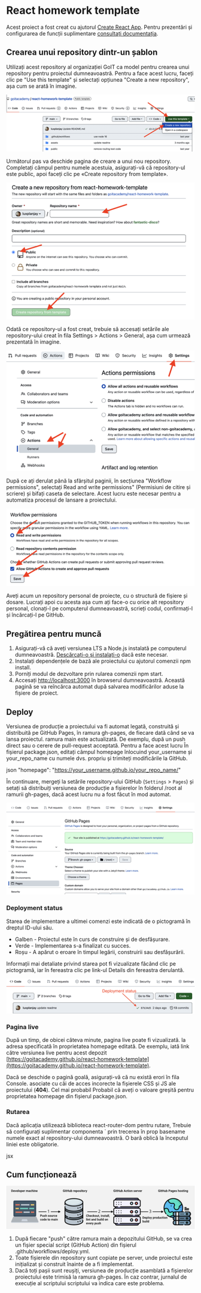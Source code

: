 # React homework template

Acest proiect a fost creat cu ajutorul
[Create React App](https://github.com/facebook/create-react-app). Pentru prezentări
și configurarea de funcții suplimentare
[consultați documentația](https://facebook.github.io/create-react-app/docs/getting-started).

## Crearea unui repository dintr-un șablon

Utilizați acest repository al organizației GoIT ca model pentru crearea unui repository
pentru proiectul dumneavoastră. Pentru a face acest lucru, faceți clic pe "Use this template" și selectați opțiunea
"Create a new repository", așa cum se arată în imagine.

![Creating repo from a template step 1](./assets/template-step-1.png)

Următorul pas va deschide pagina de creare a unui nou repository. Completați câmpul
pentru numele acestuia, asigurați-vă că repository-ul este public, apoi faceți clic pe
«Create repository from template».

![Creating repo from a template step 2](./assets/template-step-2.png)

Odată ce repository-ul a fost creat, trebuie să accesați setările
ale repository-ului creat în fila Settings > Actions > General, așa cum urmează
prezentată în imagine.

![Settings GitHub Actions permissions step 1](./assets/gh-actions-perm-1.png)

După ce ați derulat până la sfârșitul paginii, în secțiunea "Workflow permissions", selectați
Read and write permissions" (Permisiuni de citire și scriere) și bifați caseta de selectare. Acest lucru
este necesar pentru a automatiza procesul de lansare a proiectului.

![Settings GitHub Actions permissions step 2](./assets/gh-actions-perm-2.png)

Aveți acum un repository personal de proiecte, cu o structură de fișiere și dosare.
Lucrați apoi cu acesta așa cum ați face-o cu orice alt repository personal,
clonați-l pe computerul dumneavoastră, scrieți codul, confirmați-l și încărcați-l pe
GitHub.

## Pregătirea pentru muncă

1. Asigurați-vă că aveți versiunea LTS a Node.js instalată pe computerul dumneavoastră.
   [Descărcați-o și instalați-o](https://nodejs.org/en/) dacă este necesar.
2. Instalați dependențele de bază ale proiectului cu ajutorul comenzii npm install.
3. Porniți modul de dezvoltare prin rularea comenzii npm start.
4. Accesați [http://localhost:3000](http://localhost:3000) în browserul dumneavoastră.
   Această pagină se va reîncărca automat după salvarea modificărilor aduse la
   fișiere de proiect.

## Deploy

Versiunea de producție a proiectului va fi automat legată, construită și
distribuită pe GitHub Pages, în ramura gh-pages, de fiecare dată când se va lansa proiectul.
ramura main este actualizată. De exemplu, după un push direct sau o cerere de pull-request acceptată. Pentru a face acest lucru
În fișierul package.json, editați câmpul homepage înlocuind
your_username și your_repo_name cu numele dvs. propriu și trimiteți modificările la GitHub.

json
"homepage": "https://your_username.github.io/your_repo_name/"


În continuare, mergeți la setările repository-ului GitHub (`Settings` > `Pages`) și
setați să distribuiți versiunea de producție a fișierelor în folderul /root al ramurii gh-pages, dacă
acest lucru nu a fost făcut în mod automat.

![GitHub Pages settings](./assets/repo-settings.png)

### Deployment status

Starea de implementare a ultimei comenzi este indicată de o pictogramă în dreptul ID-ului său.

- Galben - Proiectul este în curs de construire și de desfășurare.
- Verde - Implementarea s-a finalizat cu succes.
- Roșu - A apărut o eroare în timpul legării, construirii sau desfășurării.

Informații mai detaliate privind starea pot fi vizualizate făcând clic pe pictogramă, iar în fereastra
clic pe link-ul Details din fereastra derulantă.

![Deployment status](./assets/deploy-status.png)

### Pagina live

După un timp, de obicei câteva minute, pagina live poate fi vizualizată.
la adresa specificată în proprietatea homepage editată. De exemplu, iată
link către versiunea live pentru acest depozit
[https://goitacademy.github.io/react-homework-template](https://goitacademy.github.io/react-homework-template).

Dacă se deschide o pagină goală, asigurați-vă că nu există erori în fila Console.
asociate cu căi de acces incorecte la fișierele CSS și JS ale proiectului (**404**). Cel mai probabil
Probabil că aveți o valoare greșită pentru proprietatea homepage din fișierul package.json.

### Rutarea

Dacă aplicația utilizează biblioteca react-router-dom pentru rutare,
Trebuie să configurați suplimentar componenta <BrowserRouter>` prin trecerea în prop
basename numele exact al repository-ului dumneavoastră. O bară oblică la începutul liniei este obligatorie.

jsx
<BrowserRouter basename="/your_repo_name">
  <App />
</BrowserRouter>


## Cum funcționează

![How it works](./assets/how-it-works.png)

1. După fiecare "push" către ramura main a depozitului GitHub, se va crea un fișier special
   script (GitHub Action) din fișierul .github/workflows/deploy.yml.
2. Toate fișierele din repository sunt copiate pe server, unde proiectul este inițializat și construit înainte de a fi implementat.
3. Dacă toți pașii sunt reușiți, versiunea de producție asamblată a fișierelor proiectului
   este trimisă la ramura gh-pages. În caz contrar, jurnalul de execuție al scriptului
   scriptului va indica care este problema.
